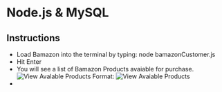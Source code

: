 # Node.js & MySQL

## Instructions

 - Load Bamazon into the terminal by typing: node bamazonCustomer.js
 - Hit Enter
 - You will see a list of Bamazon Products avaiable for purchase.
 ![View Avalable Products](/available_products.mov.png)
Format: ![View Avaiable Products](url)
 - 

